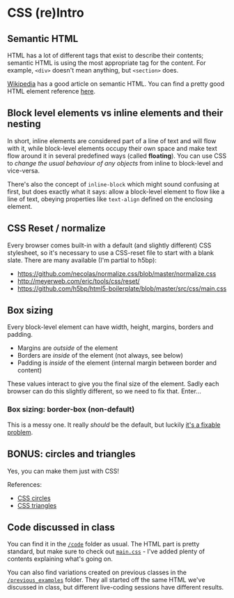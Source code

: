# CSS (re)Intro

## Semantic HTML
HTML has a lot of different tags that exist to describe their contents; semantic HTML is using the most appropriate tag for the content. For example, `<div>` doesn't mean anything, but `<section>` does.

[Wikipedia](https://en.wikipedia.org/wiki/Semantic_HTML) has a good article on semantic HTML. You can find a pretty good HTML element reference [here](http://html5doctor.com/element-index/).

## Block level elements vs inline elements and their nesting
In short, inline elements are considered part of a line of text and will flow with it, while block-level elements occupy their own space and make text flow around it in several predefined ways (called **floating**). You can use CSS to *change the usual behaviour of any objects* from inline to block-level and vice-versa.

There's also the concept of `inline-block` which might sound confusing at first, but does exactly what it says: allow a block-level element to flow like a line of text, obeying properties like `text-align` defined on the enclosing element.

## CSS Reset / normalize
Every browser comes built-in with a default (and slightly different) CSS stylesheet, so it's necessary to use a CSS-reset file to start with a blank slate. There are many available (I'm partial to h5bp):

* https://github.com/necolas/normalize.css/blob/master/normalize.css
* http://meyerweb.com/eric/tools/css/reset/
* https://github.com/h5bp/html5-boilerplate/blob/master/src/css/main.css

## Box sizing
Every block-level element can have width, height, margins, borders and padding.

* Margins are _outside_ of the element
* Borders are _inside_ of the element (not always, see below)
* Padding is _inside_ of the element (internal margin between border and content)

These values interact to give you the final size of the element. Sadly each browser can do this slightly different, so we need to fix that. Enter...

### Box sizing: border-box (non-default)
This is a messy one. It really _should_ be the default, but luckily [it's a fixable problem](https://www.paulirish.com/2012/box-sizing-border-box-ftw).

## BONUS: circles and triangles
Yes, you can make them just with CSS!

References:
* [CSS circles](https://davidwalsh.name/css-circles)
* [CSS triangles](https://davidwalsh.name/css-triangles)

## Code discussed in class

You can find it in the [`/code`](code) folder as usual. The HTML part is pretty standard, but make sure to check out [`main.css`](code/css/main.css) - I've added plenty of contents explaining what's going on.

You can also find variations created on previous classes in the [`/previous_examples`](previous_examples) folder. They all started off the same HTML we've discussed in class, but different live-coding sessions have different results.
